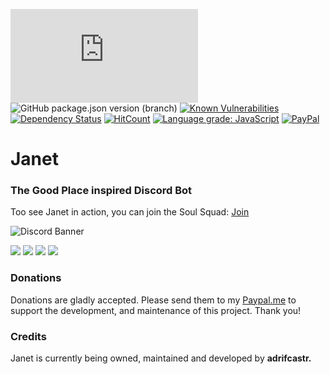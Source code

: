 ![node](https://img.shields.io/node/v/discord.js)
![GitHub package.json version (branch)](https://img.shields.io/github/package-json/v/discordjs/discord.js/master)
[![Known Vulnerabilities](https://snyk.io//test/github/adrifcastr/Janet/badge.svg?targetFile=package.json)](https://snyk.io//test/github/adrifcastr/Janet)
[![Dependency Status](https://david-dm.org/adrifcastr/Janet.svg)](https://david-dm.org/adrifcastr/Janet.svg)
[![HitCount](http://hits.dwyl.io/adrifcastr/Janet.svg)](http://hits.dwyl.io/adrifcastr/Janet)
[![Language grade: JavaScript](https://img.shields.io/lgtm/grade/javascript/g/adrifcastr/Janet.svg?logo=lgtm&logoWidth=18)](https://lgtm.com/projects/g/adrifcastr/Janet/context:javascript)
[![PayPal](https://img.shields.io/badge/Paypal-Donate!-%2300457C.svg?logo=paypal&style=flat)](https://paypal.me/adrifcastr)

# Janet
### The Good Place inspired Discord Bot

Too see Janet in action, you can join the Soul Squad: [Join](https://discord.gg/2t2w2kZ') 

![Discord Banner](https://discordapp.com/api/guilds/728827689934389259/widget.png?style=banner2)

<a href="https://i.imgur.com/6emTaUj.png"><img src="https://i.imgur.com/6emTaUj.png"/></a>
<a href="https://i.imgur.com/A0WiMPA.png"><img src="https://i.imgur.com/A0WiMPA.png"/></a>
<a href="https://i.imgur.com/P11vR5V.png"><img src="https://i.imgur.com/P11vR5V.png"/></a>
<a href="https://i.imgur.com/mwkeeg7.png"><img src="https://i.imgur.com/mwkeeg7.png"/></a>

### Donations

Donations are gladly accepted. Please send them to my [Paypal.me](https://www.paypal.me/adrifcastr) to support the development, and maintenance of this project. Thank you!

### Credits

Janet is currently being owned, maintained and developed by __adrifcastr.__

